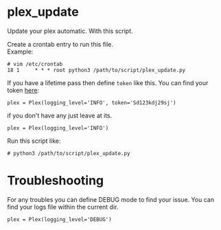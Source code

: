 # plex_update
Update your plex automatic. With this script.

Create a crontab entry to run this file.\
Example:
```
# vim /etc/crontab
18 1     * * * root python3 /path/to/script/plex_update.py
```

If you have a lifetime pass then define `token` like this. You can find your token [here](https://support.plex.tv/articles/204059436-finding-an-authentication-token-x-plex-token/):
```
plex = Plex(logging_level='INFO', token='Sd123kdj29sj')
```

if you don't have any just leave at its.
```
plex = Plex(logging_level='INFO')
```

Run this script like:
```
# python3 /path/to/script/plex_update.py
```

# Troubleshooting
For any troubles you can define DEBUG mode to find your issue.
You can find your logs file within the current dir.
```
plex = Plex(logging_level='DEBUG')
```